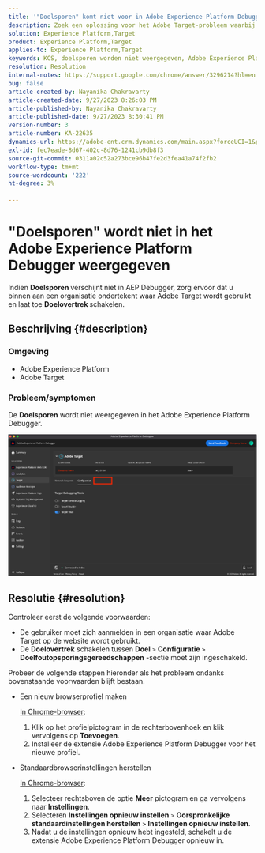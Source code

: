 ```yaml
---
title: '"Doelsporen" komt niet voor in Adobe Experience Platform Debugger'
description: Zoek een oplossing voor het Adobe Target-probleem waarbij ''Doelsporen'' niet wordt weergegeven in AEP-foutopsporing. Schakel de schakeloptie Doelsporen in.
solution: Experience Platform,Target
product: Experience Platform,Target
applies-to: Experience Platform,Target
keywords: KCS, doelsporen worden niet weergegeven, Adobe Experience Platform, Foutopsporing
resolution: Resolution
internal-notes: https://support.google.com/chrome/answer/3296214?hl=en
bug: false
article-created-by: Nayanika Chakravarty
article-created-date: 9/27/2023 8:26:03 PM
article-published-by: Nayanika Chakravarty
article-published-date: 9/27/2023 8:30:41 PM
version-number: 3
article-number: KA-22635
dynamics-url: https://adobe-ent.crm.dynamics.com/main.aspx?forceUCI=1&pagetype=entityrecord&etn=knowledgearticle&id=b9402013-745d-ee11-be6f-6045bd006149
exl-id: fec7eade-8d67-402c-8d76-1241cb9db8f3
source-git-commit: 0311a02c52a273bce96b47fe2d3fea41a74f2fb2
workflow-type: tm+mt
source-wordcount: '222'
ht-degree: 3%

---
```


# &quot;Doelsporen&quot; wordt niet in het Adobe Experience Platform Debugger weergegeven


Indien <b>Doelsporen </b>verschijnt niet in AEP Debugger, zorg ervoor dat u binnen aan een organisatie ondertekent waar Adobe Target wordt gebruikt en laat toe <b>Doelovertrek </b>schakelen.

## Beschrijving {#description}


### Omgeving

- Adobe Experience Platform
- Adobe Target


### Probleem/symptomen

De <b>Doelsporen</b> wordt niet weergegeven in het Adobe Experience Platform Debugger.

![](assets/___2a9537b2-745d-ee11-be6f-6045bd006149___.png)


## Resolutie {#resolution}


Controleer eerst de volgende voorwaarden:

- De gebruiker moet zich aanmelden in een organisatie waar Adobe Target op de website wordt gebruikt.
- De <b>Doelovertrek</b> schakelen tussen <b>Doel</b> `>`  <b>Configuratie</b> `>`  <b>Doelfoutopsporingsgereedschappen</b> -sectie moet zijn ingeschakeld.


Probeer de volgende stappen hieronder als het probleem ondanks bovenstaande voorwaarden blijft bestaan.

- Een nieuw browserprofiel maken

  <u>In Chrome-browser</u>:

   1. Klik op het profielpictogram in de rechterbovenhoek en klik vervolgens op <b>Toevoegen</b>.
   2. Installeer de extensie Adobe Experience Platform Debugger voor het nieuwe profiel.
- Standaardbrowserinstellingen herstellen

  <u>In Chrome-browser</u>:

   1. Selecteer rechtsboven de optie <b>Meer</b> pictogram en ga vervolgens naar <b>Instellingen</b>.
   2. Selecteren <b>Instellingen opnieuw instellen</b> `>`  <b>Oorspronkelijke standaardinstellingen herstellen</b> `>`  <b>Instellingen opnieuw instellen</b>.
   3. Nadat u de instellingen opnieuw hebt ingesteld, schakelt u de extensie Adobe Experience Platform Debugger opnieuw in.
